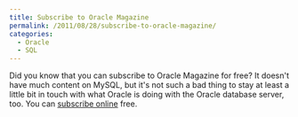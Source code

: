```yaml
---
title: Subscribe to Oracle Magazine
permalink: /2011/08/28/subscribe-to-oracle-magazine/
categories:
  - Oracle
  - SQL
---
```

Did you know that you can subscribe to Oracle Magazine for free? It doesn't have much content on MySQL, but it's not such a bad thing to stay at least a little bit in touch with what Oracle is doing with the Oracle database server, too. You can [subscribe online][1] free.

 [1]: http://oracle.com/oraclemagazine

